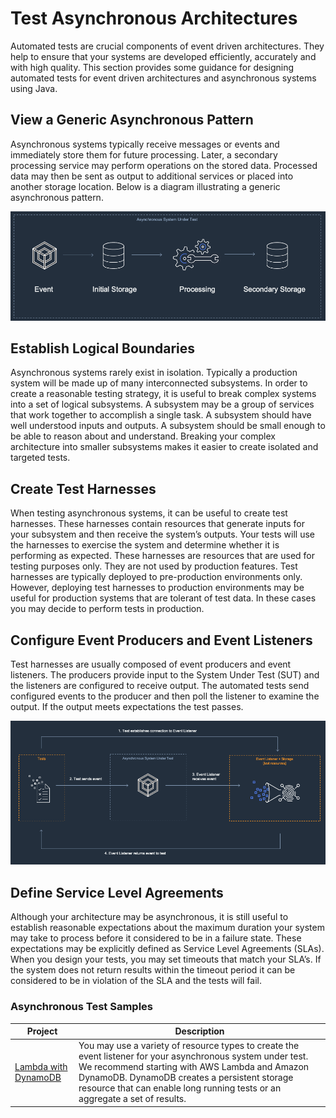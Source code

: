 # Test Asynchronous Architectures

Automated tests are crucial components of event driven architectures. They help to ensure that your systems are developed efficiently, accurately and with high quality. This section provides some guidance for designing automated tests for event driven architectures and asynchronous systems using Java. 

## View a Generic Asynchronous Pattern
Asynchronous systems typically receive messages or events and immediately store them for future processing. Later, a secondary processing service may perform operations on the stored data. Processed data may then be sent as output to additional services or placed into another storage location. Below is a diagram illustrating a generic asynchronous pattern.

![Generic Asynchronous System](./img/generic.png)

## Establish Logical Boundaries
Asynchronous systems rarely exist in isolation. Typically a production system will be made up of many interconnected subsystems. In order to create a reasonable testing strategy, it is useful to break complex systems into a set of logical subsystems. A subsystem may be a group of services that work together to accomplish a single task. A subsystem should have well understood inputs and outputs. A subsystem should be small enough to be able to reason about and understand. Breaking your complex architecture into smaller subsystems makes it easier to create isolated and targeted tests.

## Create Test Harnesses
When testing asynchronous systems, it can be useful to create test harnesses. These harnesses contain resources that generate inputs for your subsystem and then receive the system’s outputs. Your tests will use the harnesses to exercise the system and determine whether it is performing as expected. These harnesses are resources that are used for testing purposes only. They are not used by production features. Test harnesses are typically deployed to pre-production environments only. However, deploying test harnesses to production environments may be useful for production systems that are tolerant of test data. In these cases you may decide to perform tests in production.

## Configure Event Producers and Event Listeners
Test harnesses are usually composed of event producers and event listeners. The producers provide input to the System Under Test (SUT) and the listeners are configured to receive output. The automated tests send configured events to the producer and then poll the listener to examine the output. If the output meets expectations the test passes.

![Generic Asynchronous System Test](./img/generic-async-test.png)

## Define Service Level Agreements
Although your architecture may be asynchronous, it is still useful to establish reasonable expectations about the maximum duration your system may take to process before it considered to be in a failure state. These expectations may be explicitly defined as Service Level Agreements (SLAs). When you design your tests, you may set timeouts that match your SLA’s. If the system does not return results within the timeout period it can be considered to be in violation of the SLA and the tests will fail.

### Asynchronous Test Samples
|Project|Description|
---|---
|[Lambda with DynamoDB](./async-lambda-dynamodb/)|You may use a variety of resource types to create the event listener for your asynchronous system under test. We recommend starting with AWS Lambda and Amazon DynamoDB. DynamoDB creates a persistent storage resource that can enable long running tests or an aggregate a set of results.|
